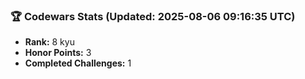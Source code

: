 ### 🏆 Codewars Stats (Updated: 2025-08-06 09:16:35 UTC)

- **Rank:** 8 kyu
- **Honor Points:** 3
- **Completed Challenges:** 1
